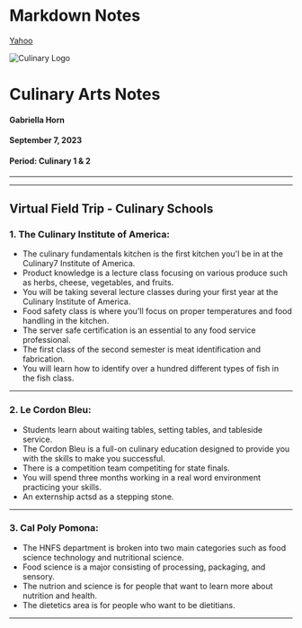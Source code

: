 # Markdown Notes

<!-- Link -->

[Yahoo](https://google.com/ 'Go to Yahoo')

<!-- Images -->

![Culinary Logo](https://dcts.org/wp-content/uploads/culinary-arts.png 'Culinary Logo')

# Culinary Arts Notes
#### Gabriella Horn
#### September 7, 2023
#### Period: Culinary 1 & 2

---
---

## Virtual Field Trip - Culinary Schools

### 1. The Culinary Institute of America:

* The culinary fundamentals kitchen is the first kitchen you'l be in at the Culinary7 Institute of America.
* Product knowledge is a lecture class focusing on various produce such as herbs, cheese, vegetables, and fruits.
* You will be taking several lecture classes during your first year at the Culinary Institute of America.
* Food safety class is where you'll focus on proper temperatures and food handling in the kitchen.
* The server safe certification is an essential to any food service professional.
* The first class of the second semester is meat identification and fabrication.
* You will learn how to identify over a hundred different types of fish in the fish class. 

___

### 2. Le Cordon Bleu:

* Students learn about waiting tables, setting tables, and tableside service.
* The Cordon Bleu is a full-on culinary education designed to provide you with the skills to make you successful.
* There is a competition team competiting for state finals.
* You will spend three months working in a real word environment practicing your skills.
* An externship actsd as a stepping stone.

___

### 3. Cal Poly Pomona:

* The HNFS department is broken into two main categories such as food science technology and nutritional science.
* Food science is a major consisting of processing, packaging, and sensory.
* The nutrion and science is for people that want to learn more about nutrition and health.
* The dietetics area is for people who want to be dietitians. 

___


